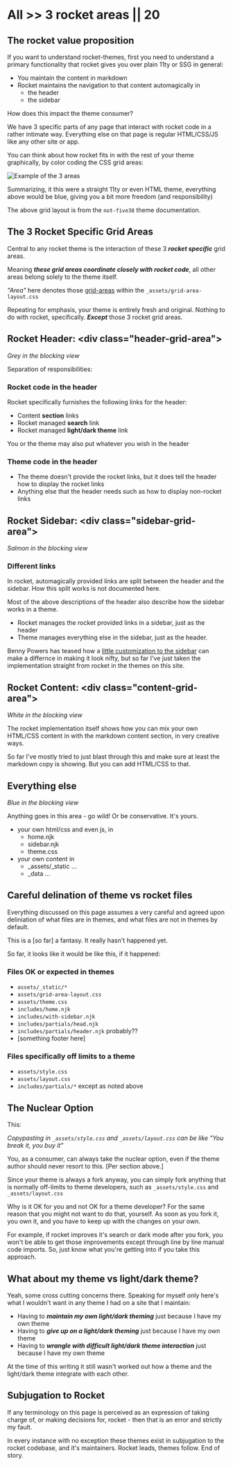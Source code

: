 # All >> 3 rocket areas || 20

## The rocket value proposition

If you want to understand rocket-themes, first you need to understand a primary functionality that rocket gives you over plain 11ty or SSG in general:

- You maintain the content in markdown
- Rocket maintains the navigation to that content automagically in
   - the header
   - the sidebar

How does this impact the theme consumer?

We have 3 specific parts of any page that interact with rocket code in a rather intimate way. Everything else on that page is regular HTML/CSS/JS like any other site or app.

You can think about how rocket fits in with the rest of your theme graphically, by color coding the CSS grid areas:

<img class="bordered" src="/_merged_assets/_static/images/not-five38-grid-area-1000.jpg" alt="Example of the 3 areas" />

Summarizing, it this were a straight 11ty or even HTML theme, everything above would be blue, giving you a bit more freedom (and responsibility)

The above grid layout is from the `not-five38` theme documentation.

## The 3 Rocket Specific Grid Areas

Central to any rocket theme is the interaction of these 3 _**rocket specific**_ grid areas.

Meaning _**these grid areas coordinate closely with rocket code**_, all other areas belong solely to the theme itself.

_"Area"_ here denotes those [grid-areas](/rocket-themes/all/grid/) within the `_assets/grid-area-layout.css`

Repeating for emphasis, your theme is entirely fresh and original. Nothing to do with rocket, specifically. _**Except**_ those 3 rocket grid areas.

## Rocket Header: \<div class="header-grid-area"\>

_Grey in the blocking view_

Separation of responsibilities:

### Rocket code in the header

Rocket specifically furnishes the following links for the header:

- Content **section** links
- Rocket managed **search** link
- Rocket managed **light/dark theme** link

You or the theme may also put whatever you wish in the header

### Theme code in the header

- The theme doesn't provide the rocket links, but it does tell the header how to display the rocket links
- Anything else that the header needs such as how to display non-rocket links

## Rocket Sidebar: \<div class="sidebar-grid-area"\>

_Salmon in the blocking view_

### Different links

In rocket, automagically provided links are split between the header and the sidebar. How this split works is not documented here.

Most of the above descriptions of the header also describe how the sidebar works in a theme.

- Rocket manages the rocket provided links in a sidebar, just as the header
- Theme manages everything else in the sidebar, just as the header.

Benny Powers has teased how a [little customization to the sidebar](https://apolloelements.dev/blog/todo-app/#the-end-result) can make a differnce in making it look nifty, but so far I've just taken the implementation straight from rocket in the themes on this site.

## Rocket Content: \<div class="content-grid-area"\>

_White in the blocking view_

The rocket implementation itself shows how you can mix your own HTML/CSS content in with the markdown content section, in very creative ways.

So far I've mostly tried to just blast through this and make sure at least the markdown copy is showing. But you can add HTML/CSS to that.

## Everything else

_Blue in the blocking view_

Anything goes in this area - go wild! Or be conservative. It's yours.

- your own html/css and even js, in
  - home.njk
  - sidebar.njk
  - theme.css
- your own content in
  - _assets/_static ...
  - _data ...

## Careful delination of theme vs rocket files

Everything discussed on this page assumes a very careful and agreed upon deliniation of what files are in themes, and what files are not in themes by default.

This is a [so far] a fantasy. It really hasn't happened yet.

So far, it looks like it would be like this, if it happened:

### Files OK or expected in themes

- `assets/_static/*`
- `assets/grid-area-layout.css`
- `assets/theme.css`
- `includes/home.njk`
- `includes/with-sidebar.njk`
- `includes/partials/head.njk`
- `includes/partials/header.njk` probably??
- [something footer here]

### Files specifically off limits to a theme

- `assets/style.css`
- `assets/layout.css`
- `includes/partials/*` except as noted above

## The Nuclear Option

This:

_Copypasting in `_assets/style.css` and `_assets/layout.css` can be like "You break it, you buy it"_

You, as a consumer, can always take the nuclear option, even if the theme author should never resort to this. [Per section above.]

Since your theme is always a fork anyway, you can simply fork anything that is normally off-limits to theme developers, such as `_assets/style.css` and `_assets/layout.css`

Why is it OK for you and not OK for a theme developer? For the same reason that you might not want to do that, yourself. As soon as you fork it, you own it, and you have to keep up with the changes on your own.

For example, if rocket improves it's search or dark mode after you fork, you won't be able to get those improvements except through line by line manual code imports. So, just know what you're getting into if you take this approach.

## What about my theme vs light/dark theme?

Yeah, some cross cutting concerns there. Speaking for myself only here's what I wouldn't want in any theme I had on a site that I maintain:

- Having to _**maintain my own light/dark theming**_ just because I have my own theme
- Having to _**give up on a light/dark theming**_ just because I have my own theme
- Having to  _**wrangle with difficult light/dark theme interaction**_ just because I have my own theme

At the time of this writing it still wasn't worked out how a theme and the light/dark theme integrate with each other.

## Subjugation to Rocket

If any terminology on this page is perceived as an expression of taking charge of, or making decisions for, rocket - then that is an error and strictly my fault.

In every instance with no exception these themes exist in subjugation to the rocket codebase, and it's maintainers. Rocket leads, themes follow. End of story.

